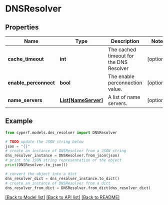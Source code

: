 # DNSResolver


## Properties

Name | Type | Description | Notes
------------ | ------------- | ------------- | -------------
**cache_timeout** | **int** | The cached timeout for the DNS Resolver | [optional] 
**enable_perconnect** | **bool** | The enable perconnection value. | [optional] 
**name_servers** | [**List[NameServer]**](NameServer.md) | A list of name servers. | [optional] 

## Example

```python
from cyperf.models.dns_resolver import DNSResolver

# TODO update the JSON string below
json = "{}"
# create an instance of DNSResolver from a JSON string
dns_resolver_instance = DNSResolver.from_json(json)
# print the JSON string representation of the object
print(DNSResolver.to_json())

# convert the object into a dict
dns_resolver_dict = dns_resolver_instance.to_dict()
# create an instance of DNSResolver from a dict
dns_resolver_from_dict = DNSResolver.from_dict(dns_resolver_dict)
```
[[Back to Model list]](../README.md#documentation-for-models) [[Back to API list]](../README.md#documentation-for-api-endpoints) [[Back to README]](../README.md)


